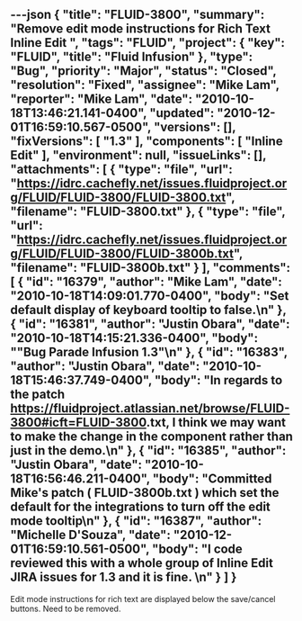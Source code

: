 ---json
{
  "title": "FLUID-3800",
  "summary": "Remove edit mode instructions for Rich Text Inline Edit ",
  "tags": "FLUID",
  "project": {
    "key": "FLUID",
    "title": "Fluid Infusion"
  },
  "type": "Bug",
  "priority": "Major",
  "status": "Closed",
  "resolution": "Fixed",
  "assignee": "Mike Lam",
  "reporter": "Mike Lam",
  "date": "2010-10-18T13:46:21.141-0400",
  "updated": "2010-12-01T16:59:10.567-0500",
  "versions": [],
  "fixVersions": [
    "1.3"
  ],
  "components": [
    "Inline Edit"
  ],
  "environment": null,
  "issueLinks": [],
  "attachments": [
    {
      "type": "file",
      "url": "https://idrc.cachefly.net/issues.fluidproject.org/FLUID/FLUID-3800/FLUID-3800.txt",
      "filename": "FLUID-3800.txt"
    },
    {
      "type": "file",
      "url": "https://idrc.cachefly.net/issues.fluidproject.org/FLUID/FLUID-3800/FLUID-3800b.txt",
      "filename": "FLUID-3800b.txt"
    }
  ],
  "comments": [
    {
      "id": "16379",
      "author": "Mike Lam",
      "date": "2010-10-18T14:09:01.770-0400",
      "body": "Set default display of keyboard tooltip to false.\n"
    },
    {
      "id": "16381",
      "author": "Justin Obara",
      "date": "2010-10-18T14:15:21.336-0400",
      "body": "\"Bug Parade Infusion 1.3\"\n"
    },
    {
      "id": "16383",
      "author": "Justin Obara",
      "date": "2010-10-18T15:46:37.749-0400",
      "body": "In regards to the patch <https://fluidproject.atlassian.net/browse/FLUID-3800#icft=FLUID-3800>.txt, I think we may want to make the change in the component rather than just in the demo.\n"
    },
    {
      "id": "16385",
      "author": "Justin Obara",
      "date": "2010-10-18T16:56:46.211-0400",
      "body": "Committed Mike's patch ( FLUID-3800b.txt ) which set the default for the integrations to turn off the edit mode tooltip\n"
    },
    {
      "id": "16387",
      "author": "Michelle D'Souza",
      "date": "2010-12-01T16:59:10.561-0500",
      "body": "I code reviewed this with a whole group of Inline Edit JIRA issues for 1.3 and it is fine.&#x20;\n"
    }
  ]
}
---
Edit mode instructions for rich text are displayed below the save/cancel buttons.    Need to be removed.

        